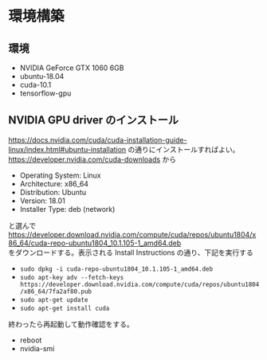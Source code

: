 # 環境構築
## 環境
- NVIDIA GeForce GTX 1060 6GB
- ubuntu-18.04
- cuda-10.1
- tensorflow-gpu
## NVIDIA GPU driver のインストール
https://docs.nvidia.com/cuda/cuda-installation-guide-linux/index.html#ubuntu-installation の通りにインストールすればよい。  
https://developer.nvidia.com/cuda-downloads から
- Operating System: Linux
- Architecture: x86_64
- Distribution: Ubuntu
- Version: 18.01
- Installer Type: deb (network)

と選んで  
https://developer.download.nvidia.com/compute/cuda/repos/ubuntu1804/x86_64/cuda-repo-ubuntu1804_10.1.105-1_amd64.deb  
をダウンロードする。表示される Install Instructions の通り、下記を実行する
- `sudo dpkg -i cuda-repo-ubuntu1804_10.1.105-1_amd64.deb`
- `sudo apt-key adv --fetch-keys https://developer.download.nvidia.com/compute/cuda/repos/ubuntu1804/x86_64/7fa2af80.pub`
- `sudo apt-get update`
- `sudo apt-get install cuda`

終わったら再起動して動作確認をする。
- reboot
- nvidia-smi
